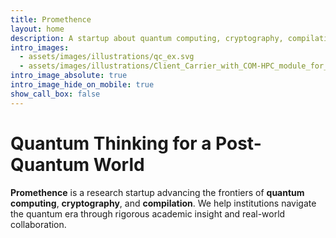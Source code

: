 ```yaml
---
title: Promethence
layout: home
description: A startup about quantum computing, cryptography, compilation
intro_images:
  - assets/images/illustrations/qc_ex.svg
  - assets/images/illustrations/Client_Carrier_with_COM-HPC_module_for_PICMG_r7.png
intro_image_absolute: true
intro_image_hide_on_mobile: true
show_call_box: false
---
```


# Quantum Thinking for a Post-Quantum World

**Promethence** is a research startup advancing the frontiers of **quantum
computing**, **cryptography**, and **compilation**. We help institutions
navigate the quantum era through rigorous academic insight and real-world
collaboration.

